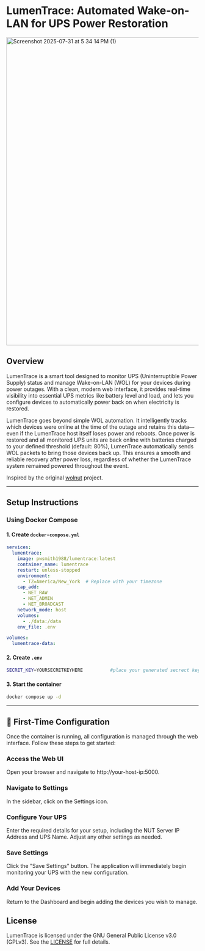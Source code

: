   # LumenTrace: Automated Wake-on-LAN for UPS Power Restoration

 <img width="1440" height="807" alt="Screenshot 2025-07-31 at 5 34 14 PM (1)" src="https://github.com/user-attachments/assets/a4c0a0c9-6c1d-4efc-a498-9fb25ac1528a" />

## Overview

LumenTrace is a smart tool designed to monitor UPS (Uninterruptible Power Supply) status and manage Wake-on-LAN (WOL) for your devices during power outages. With a clean, modern web interface, it provides real-time visibility into essential UPS metrics like battery level and load, and lets you configure devices to automatically power back on when electricity is restored.

LumenTrace goes beyond simple WOL automation. It intelligently tracks which devices were online at the time of the outage and retains this data—even if the LumenTrace host itself loses power and reboots. Once power is restored and all monitored UPS units are back online with batteries charged to your defined threshold (default: 80%), LumenTrace automatically sends WOL packets to bring those devices back up. This ensures a smooth and reliable recovery after power loss, regardless of whether the LumenTrace system remained powered throughout the event.

Inspired by the original [wolnut](https://github.com/hardwarehaven/wolnut) project.

---

## Setup Instructions

### Using Docker Compose

#### 1. Create `docker-compose.yml`

```yaml
services:
  lumentrace:
    image: pwsmith1988/lumentrace:latest
    container_name: lumentrace
    restart: unless-stopped
    environment:
      - TZ=America/New_York  # Replace with your timezone
    cap_add:
      - NET_RAW
      - NET_ADMIN
      - NET_BROADCAST
    network_mode: host
    volumes:
      - ./data:/data
    env_file: .env

volumes:
  lumentrace-data:
```

#### 2. Create `.env`

```bash
SECRET_KEY=YOURSECRETKEYHERE          #place your generated secrect key here
```

#### 3. Start the container

```bash
docker compose up -d
```
---

## 🚀 First-Time Configuration

Once the container is running, all configuration is managed through the web interface. Follow these steps to get started:

### Access the Web UI
Open your browser and navigate to http://your-host-ip:5000.

### Navigate to Settings
In the sidebar, click on the Settings icon.

### Configure Your UPS
Enter the required details for your setup, including the NUT Server IP Address and UPS Name. Adjust any other settings as needed.

### Save Settings
Click the "Save Settings" button. The application will immediately begin monitoring your UPS with the new configuration.

### Add Your Devices
Return to the Dashboard and begin adding the devices you wish to manage.

## License
LumenTrace is licensed under the GNU General Public License v3.0 (GPLv3). See the [LICENSE](https://github.com/patricksmith0330/lumentrace/?tab=GPL-3.0-1-ov-file) for full details.
